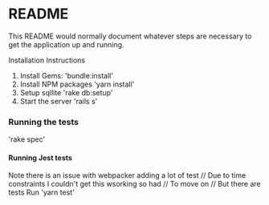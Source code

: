 # README

This README would normally document whatever steps are necessary to get the
application up and running.


Installation Instructions

1) Install Gems: 'bundle:install'
2) Install NPM packages 'yarn install'
3) Setup sqllite 'rake db:setup'
4) Start the server 'rails s'

### Running the tests
'rake spec'

#### Running Jest tests
Note there is an issue with webpacker adding a lot of test
// Due to time constraints I couldn't get this wsorking so had
// To move on
// But there are tests
Run 'yarn test'
